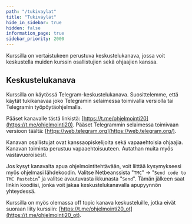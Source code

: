 ```yaml
---
path: "/tukivaylat"
title: "Tukiväylät"
hide_in_sidebar: true
hidden: false
information_page: true
sidebar_priority: 2000
---
```


Kurssilla on vertaistukeen perustuva keskustelukanava, jossa voit keskustella muiden kurssin osallistujien sekä ohjaajien kanssa.

## Keskustelukanava

Kurssilla on käytössä Telegram-keskustelukanava. Suosittelemme, että käytät tukikanavaa joko Telegramin selaimessa toimivalla versiolla tai Telegramin työpöytäohjelmalla.

Pääset kanavalle tästä linkistä: [https://t.me/ohjelmointi20](https://t.me/ohjelmointi20). Pääset Telegrammin selaimessa toimivaan versioon täältä: [https://web.telegram.org](https://web.telegram.org/).

Kanavan osallistujat ovat kanssaopiskelijoita sekä vapaaehtoisia ohjaajia. Kanavan toiminta perustuu vapaaehtoisuuteen. Autathan muita myös vastavuoroisesti.

Jos kysyt kanavalta apua ohjelmointitehtävään, voit liittää kysymykseesi myös ohjelmasi lähdekoodin. Valitse Netbeanssista "`TMC`" -> "`Send code to TMC Pastebin`" ja valitse avautuvasta ikkunasta "`Send`". Tämän jälkeen saat linkin koodiisi, jonka voit jakaa keskustelukanavalla apupyynnön yhteydessä.

Kurssilla on myös olemassa off topic kanava keskusteluille, jotka eivät suoraan liity kurssiin: [https://t.me/ohjelmointi20_ot](https://t.me/ohjelmointi20_ot).
